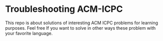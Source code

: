# Troubleshooting ACM-ICPC

This repo is about solutions of interesting ACM ICPC problems for learning purposes. Feel free If you want to solve in other ways these problem with your favorite language.
